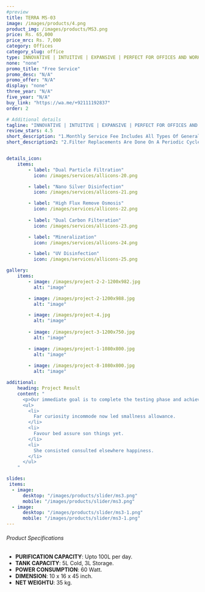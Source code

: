 ```yaml
---
#preview
title: TERRA MS-03
image: /images/products/4.png
product_img: /images/products/MS3.png
price: Rs. 65,000
price_mrc: Rs. 7,000
category: Offices
category_slug: office
type: INNOVATIVE | INTUITIVE | EXPANSIVE | PERFECT FOR OFFICES AND WORK SPACES
none: "none"
promo_title: "Free Service"
promo_desc: "N/A"
promo_offer: "N/A"
display: "none"
three_year: "N/A"
five_year: "N/A"
buy_link: "https://wa.me/+92111192837"
order: 2

# Additional details
tagline: "INNOVATIVE | INTUITIVE | EXPANSIVE | PERFECT FOR OFFICES AND WORK SPACES"
review_stars: 4.5
short_description: "1.Monthly Service Fee Includes All Types Of General Servicing And Parts Replacement."
short_description2: "2.Filter Replacements Are Done On A Periodic Cycle Of 90 Days or 3000 Liters Which Ever Comes First."


details_icon:
    items:
        - label: "Dual Particle Filtration"
          icon: /images/services/allicons-20.png

        - label: "Nano Silver Disinfection"
          icon: /images/services/allicons-21.png

        - label: "High Flux Remove Osmosis"
          icon: /images/services/allicons-22.png
        
        - label: "Dual Carbon Filteration"
          icon: /images/services/allicons-23.png

        - label: "Mineralization"
          icon: /images/services/allicons-24.png

        - label: "UV Disinfection"
          icon: /images/services/allicons-25.png

gallery: 
    items:
        - image: /images/project-2-2-1200x982.jpg
          alt: "image"

        - image: /images/project-2-1200x988.jpg
          alt: "image"

        - image: /images/project-4.jpg
          alt: "image"
        
        - image: /images/project-3-1200x750.jpg
          alt: "image"

        - image: /images/project-1-1080x800.jpg
          alt: "image"
        
        - image: /images/project-8-1080x800.jpg
          alt: "image"

additional:
    heading: Project Result
    content: "
      <p>Our immediate goal is to complete the testing phase and achieve the certification, which will allow us to bring our product to market by the end of the year. We are actively engaging with waste to energy operators, concrete manufacturers, and the wider construction industry.</p>
      <ul>
        <li>
          Far curiosity incommode now led smallness allowance.
        </li>
        <li>
          Favour bed assure son things yet.
        </li>
        <li>
          She consisted consulted elsewhere happiness.
        </li>
      </ul>
    "

slides:
 items:
  - image:
      desktop: "/images/products/slider/ms3.png"
      mobile: "/images/products/slider/ms3.png"
  - image:
      desktop: "/images/products/slider/ms3-1.png"
      mobile: "/images/products/slider/ms3-1.png"
---
```



###### Product Specifications
- **PURIFICATION CAPACITY**: Upto 100L per day.
- **TANK CAPACITY**: 5L Cold, 3L Storage.
- **POWER CONSUMPTION**: 60 Watt.
- **DIMENSION**: 10 x 16 x 45 inch.
- **NET WEIGHTU**: 35 kg.